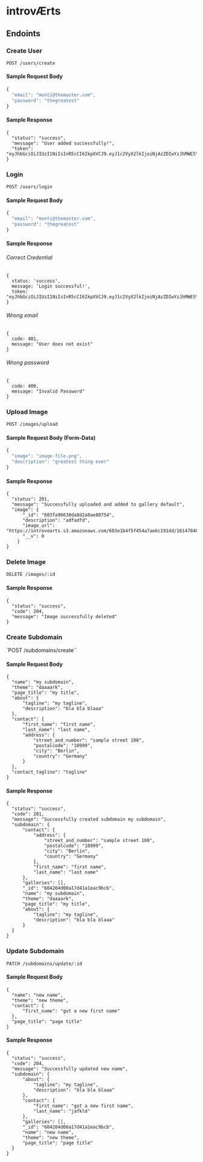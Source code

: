 # introvÆrts

## Endoints

### Create User

`POST /users/create`

#### Sample Request Body

```javascript
{
  "email": "monti@themaster.com",
  "password": "thegreatest"
}
```

#### Sample Response

```
{
  "status": "success",
  "message": "User added successfully!",
  "token": "eyJhbGciOiJIUzI1NiIsInR5cCI6IkpXVCJ9.eyJ1c2VyX2lkIjoiNjAzZDIwYzJhMWE5YjFjOTMyNGY5MWQwIiwiaWF0IjoxNjE0NjE4ODE4fQ.Ao5RONE2c0YRaZ848uKBmqMpNSBKi56KmOlAV2m5y4Q"
}
```

### Login

`POST /users/login`

#### Sample Request Body

```javascript
{
  "email": "monti@themaster.com",
  "password": "thegreatest"
}
```

#### Sample Response

###### Correct Credential

```
{
  status: 'success',
  message: 'Login successful!',
  token: "eyJhbGciOiJIUzI1NiIsInR5cCI6IkpXVCJ9.eyJ1c2VyX2lkIjoiNjAzZDIwYzJhMWE5YjFjOTMyNGY5MWQwIiwiaWF0IjoxNjE0NjE4ODE4fQ.Ao5RONE2c0YRaZ848uKBmqMpNSBKi56KmOlAV2m5y4Q"
}
```

###### Wrong email

```
{
  code: 401,
  message: "User does not exist"
}
```

###### Wrong password

```
{
  code: 400,
  message: "Invalid Password"
}
```

### Upload Image

`POST /images/upload`

#### Sample Request Body (Form-Data)

```javascript
{
  "image": "image-file.png",
  "description": "greatest thing ever"
}
```

#### Sample Response

```
{
  "status": 201,
  "message": "Successfully uploaded and added to gallery default",
  "image": {
      "_id": "603fa96630da8d2a8ae80754",
      "description": "adfadfd",
      "image_url": "https://introvearts.s3.amazonaws.com/603e1b4f5f454a7ae6c191dd/1614784869838.07",
      "__v": 0
    }
}
```

### Delete Image

`DELETE /images/:id`

#### Sample Response

```
{
  "status": "success",
  "code": 204,
  "message": "Image successfully deleted"
}
```

### Create Subdomain

`POST /subdomains/create``

#### Sample Request Body

```
{
  "name": "my subdomain",
  "theme": "daaaark",
  "page_title": "my title",
  "about": {
      "tagline": "my tagline",
      "description": "bla bla blaaa"
  },
  "contact": {
      "first_name": "first name",
      "last_name": "last name",
      "address": {
          "street_and_number": "sample street 100",
          "postalcode": "10999",
          "city": "Berlin",
          "country": "Germany"
      }
  },
  "contact_tagline": "tagline"
}
```

#### Sample Response

```
{
  "status": "success",
  "code": 201,
  "message": "Successfully created subdomain my subdomain",
  "subdomain": {
      "contact": {
          "address": {
              "street_and_number": "sample street 100",
              "postalcode": "10999",
              "city": "Berlin",
              "country": "Germany"
          },
          "first_name": "first name",
          "last_name": "last name"
      },
      "galleries": [],
      "_id": "604204d00a17d41a1eac9bcb",
      "name": "my subdomain",
      "theme": "daaaark",
      "page_title": "my title",
      "about": {
          "tagline": "my tagline",
          "description": "bla bla blaaa"
      }
  }
}
```

### Update Subdomain

`PATCH /subdomains/update/:id`

#### Sample Request Body

```
{
  "name": "new name",
  "theme": "new theme",
  "contact": {
      "first_name": "got a new first name"
  },
  "page_title": "page title"
}
```

#### Sample Response

```
{
  "status": "success",
  "code": 204,
  "message": "Successfully updated new name",
  "subdomain": {
      "about": {
          "tagline": "my tagline",
          "description": "bla bla blaaa"
      },
      "contact": {
          "first_name": "got a new first name",
          "last_name": "jafkld"
      },
      "galleries": [],
      "_id": "604204d00a17d41a1eac9bcb",
      "name": "new name",
      "theme": "new theme",
      "page_title": "page title"
  }
}
```
